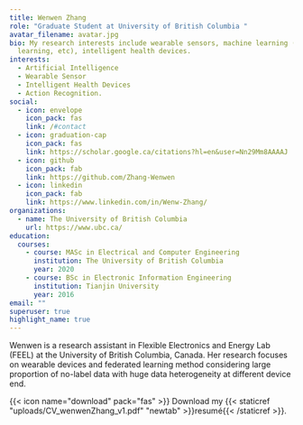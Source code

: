 ```yaml
---
title: Wenwen Zhang
role: "Graduate Student at University of British Columbia "
avatar_filename: avatar.jpg
bio: My research interests include wearable sensors, machine learning (federated
  learning, etc), intelligent health devices.
interests:
  - Artificial Intelligence
  - Wearable Sensor
  - Intelligent Health Devices
  - Action Recognition.
social:
  - icon: envelope
    icon_pack: fas
    link: /#contact
  - icon: graduation-cap
    icon_pack: fas
    link: https://scholar.google.ca/citations?hl=en&user=Nn29Mm8AAAAJ
  - icon: github
    icon_pack: fab
    link: https://github.com/Zhang-Wenwen
  - icon: linkedin
    icon_pack: fab
    link: https://www.linkedin.com/in/Wenw-Zhang/
organizations:
  - name: The University of British Columbia
    url: https://www.ubc.ca/
education:
  courses:
    - course: MASc in Electrical and Computer Engineering
      institution: The University of British Columbia
      year: 2020
    - course: BSc in Electronic Information Engineering
      institution: Tianjin University
      year: 2016
email: ""
superuser: true
highlight_name: true
---
```

Wenwen is a research assistant in Flexible Electronics and Energy Lab (FEEL) at the University of British Columbia, Canada. Her research focuses on wearable devices and federated learning method considering large proportion of no-label data with huge data heterogeneity at different device end.

{{< icon name="download" pack="fas" >}} Download my {{< staticref "uploads/CV_wenwenZhang_v1.pdf" "newtab" >}}resumé{{< /staticref >}}.
